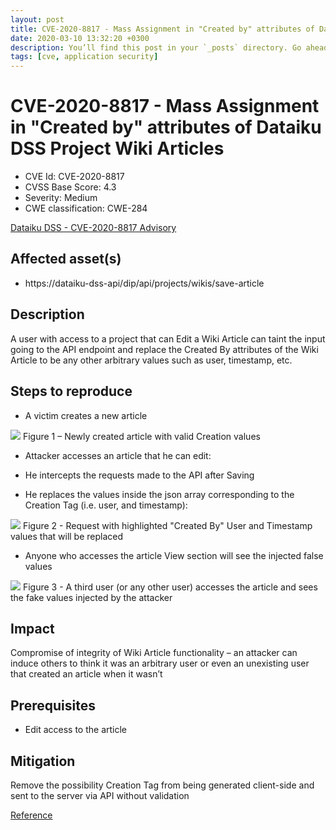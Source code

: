 ```yaml
---
layout: post
title: CVE-2020-8817 - Mass Assignment in "Created by" attributes of Dataiku DSS Project Wiki Articles
date: 2020-03-10 13:32:20 +0300
description: You’ll find this post in your `_posts` directory. Go ahead and edit it and re-build the site to see your changes. # Add post description (optional)
tags: [cve, application security]
---
```


# CVE-2020-8817 - Mass Assignment in "Created by" attributes of Dataiku DSS Project Wiki Articles

* CVE Id: CVE-2020-8817
* CVSS Base Score: 4.3
* Severity: Medium
* CWE classification: CWE-284

[Dataiku DSS - CVE-2020-8817 Advisory](https://doc.dataiku.com/dss/latest/security/advisories/cve-2020-8817.html)

## Affected asset(s)

* https://dataiku-dss-api/dip/api/projects/wikis/save-article

## Description

A user with access to a project that can Edit a Wiki Article can taint the input going to the API endpoint and replace the Created By attributes of the Wiki Article to be any other arbitrary values such as user, timestamp, etc. 

## Steps to reproduce

* A victim creates a new article

![](https://i.imgur.com/YdE3VU2.png)
Figure 1 – Newly created article with valid Creation values 

   * Attacker accesses an article that he can edit: 

   * He intercepts the requests made to the API after Saving 

   * He replaces the values inside the json array corresponding to the Creation Tag (i.e. user, and timestamp): 

![](https://i.imgur.com/g2dTJ5j.png)
Figure 2 - Request with highlighted "Created By" User and Timestamp values that will be replaced

   * Anyone who accesses the article View section will see the injected false values 
    
![](https://i.imgur.com/FoIxpaN.png)
Figure 3 - A third user (or any other user) accesses the article and sees the fake values injected by the attacker
  
## Impact
  
Compromise of integrity of Wiki Article functionality – an attacker can induce others to think it was an arbitrary user or even an unexisting user that created an article when it wasn’t 

## Prerequisites

 * Edit access to the article 

## Mitigation
 
Remove the possibility Creation Tag from being generated client-side and sent to the server via API without validation
 
 [Reference](https://cheatsheetseries.owasp.org/cheatsheets/Mass_Assignment_Cheat_Sheet.html)
